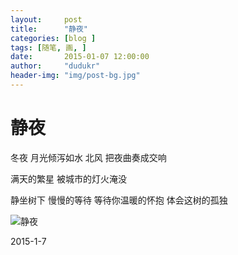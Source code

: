 ```yaml
---
layout:     post
title:      "静夜"
categories: [blog ]
tags: [随笔, 画, ]
date:       2015-01-07 12:00:00
author:     "dudukr"
header-img: "img/post-bg.jpg"
---
```


# 静夜


冬夜
月光倾泻如水
北风
把夜曲奏成交响

满天的繁星
被城市的灯火淹没

静坐树下
慢慢的等待
等待你温暖的怀抱
体会这树的孤独

![静夜](http://imglf1.ph.126.net/qeA5-5yycY9hczC-5vIb5g==/2444610172749565501.jpg)

2015-1-7

